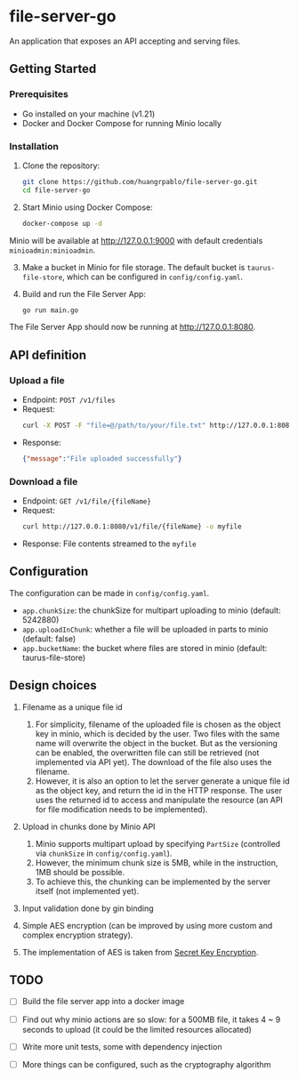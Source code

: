 # file-server-go
An application that exposes an API accepting and serving files.

## Getting Started

### Prerequisites

- Go installed on your machine (v1.21)
- Docker and Docker Compose for running Minio locally

### Installation

1. Clone the repository:

   ```bash
   git clone https://github.com/huangrpablo/file-server-go.git
   cd file-server-go
   
2. Start Minio using Docker Compose:

    ```bash
   docker-compose up -d

Minio will be available at http://127.0.0.1:9000 with default credentials `minioadmin:minioadmin`.

3. Make a bucket in Minio for file storage. The default bucket is `taurus-file-store`, which can be configured in `config/config.yaml`.

4. Build and run the File Server App:

    ```bash
   go run main.go

The File Server App should now be running at http://127.0.0.1:8080.

## API definition

### Upload a file

* Endpoint: `POST /v1/files`
* Request:
    ```bash
    curl -X POST -F "file=@/path/to/your/file.txt" http://127.0.0.1:8080/v1/files

* Response:
    ```json
    {"message":"File uploaded successfully"}
  
### Download a file

* Endpoint: `GET /v1/file/{fileName}`
* Request:
    ```bash
    curl http://127.0.0.1:8080/v1/file/{fileName} -o myfile
* Response:
  File contents streamed to the `myfile`

## Configuration
The configuration can be made in `config/config.yaml`.

* `app.chunkSize`: the chunkSize for multipart uploading to minio (default: 5242880)
* `app.uploadInChunk`: whether a file will be uploaded in parts to minio (default: false)
* `app.bucketName`: the bucket where files are stored in minio (default: taurus-file-store)

## Design choices
1. Filename as a unique file id
   1. For simplicity, filename of the uploaded file is chosen as the object key in minio, which is decided by the user. Two files with the same name will overwrite the object in the bucket. But as the versioning can be enabled, the overwritten file can still be retrieved (not implemented via API yet). The download of the file also uses the filename.
   2. However, it is also an option to let the server generate a unique file id as the object key, and return the id in the HTTP response. The user uses the returned id to access and manipulate the resource (an API for file modification needs to be implemented).

2. Upload in chunks done by Minio API
   1. Minio supports multipart upload by specifying `PartSize` (controlled via `chunkSize` in `config/config.yaml`).
   2. However, the minimum chunk size is 5MB, while in the instruction, 1MB should be possible. 
   3. To achieve this, the chunking can be implemented by the server itself (not implemented yet).

3. Input validation done by gin binding
4. Simple AES encryption (can be improved by using more custom and complex encryption strategy).
5. The implementation of AES is taken from [Secret Key Encryption](https://dev.to/breda/secret-key-encryption-with-go-using-aes-316d).

## TODO
- [ ] Build the file server app into a docker image
- [ ] Find out why minio actions are so slow: for a 500MB file, it takes 4 ~ 9 seconds to upload (it could be the limited resources allocated)
- [ ] Write more unit tests, some with dependency injection
- [ ] More things can be configured, such as the cryptography algorithm

